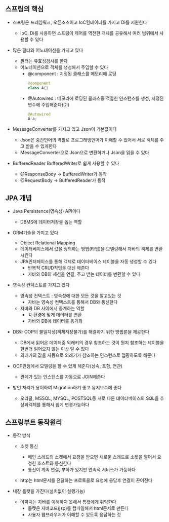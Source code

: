 ## 스프링의 핵심
- 스프링은 프레임워크, 오픈소스이고 IoC컨테이너를 가지고 Di를 지원한다
	- IoC, Di를 사용하면 스프링이 제어를 역전한 객체를 공유해서 여러 범위에서 사용할 수 있다
- 많은 필터와 어노테이션을 가지고 있다
	- 필터는 유효성검사를 한다
	- 어노테이션으로 객체를 생성해서 주입할 수 있다
		- @component : 지정된 클래스를 메모리에 로딩
			```java
			@component
			class A{}
			```
		- @Autowired : 메모리에 로딩된 클래스중 적절한 인스턴스를 생성, 지정된 변수에 주입해준다(DI)
			```java
			@Autowired
			A a;
			```

- MessageConverter를 가지고 있고 Json이 기본값이다
	- Json은 중간언어의 역할로 프로그래밍언어가 이해할 수 있어서 서로 객체를 주고 받을 수 있게한다
	- MessageConverter으로 Json으로 변환하거나 Json을 읽을 수 있다

- BufferedReader BufferedWriter로 쉽게 사용할 수 있다
	- @ResponseBody -> BufferedWriter가 동작
	- @RequestBody -> BufferedReader가 동작

## JPA 개념
- Java Persistence(영속성) API이다
	- DBMS에 데이터저장을 돕는 역할
	
- ORM기술을 가지고 있다
	- Object Relational Mapping
	- 데이터베이스에서 값을 정의하는 방법(타입)을 모델링해서 자바의 객체를 변환시킨다
	- JPA인터페이스를 통해 객체로 데이터베이스 테이블을 자동 생성할 수 있다
		- 반복적 CRUD작업을 대신 해준다
		- 자바와 DB의 세션을 연결, 주고 받는 데이터를 변환할 수 있다
	
- 영속성 컨텍스트를 가지고 있다
	- 영속성 컨텍스트 : 영속성에 대한 모든 것을 알고있는 것
		- 자바는 영속성 컨텍스트를 통해서 DB와 통신한다
	- 자바와 DB 사이에서 중계하는 역할
		- 각 환경에 맞게 데이터를 변환
		- 자바와 DB에 데이터를 동기화

- DB와 OOP의 불일치성(객체저장불가)를 해결하기 위한 방법론을 제공한다
	- DB에서 읽어온 데이터중 외래키의 경우 참조하는 것이 뭔지 참조하는 테이블을 한번더 읽어오지 않는 이상 알 수 없다
	- 외래키의 값을 자동으로 외래키가 참조하는 인스턴스로 맵핑하도록 해준다

- OOP관점에서 모델링을 할 수 있게 해준다(상속, 포함, 연관)
	- 관계가 있는 인스턴스를 자동으로 JOIN해준다

- 방언 처리가 용이하여 Migration하기 좋고 유지보수에 좋다
	- 오라클, MSSQL, MYSQL, POSTSQL등 서로 다른 데이터베이스의 SQL을 추상화객체를 통해서 쉽게 변경가능하다


## 스프링부트 동작원리
- 동작 방식
	- 소켓 통신
		- 메인 스레드의 소켓에서 요청을 받으면 새로운 스레드로 소켓을 열어서 요청한 호스트와 통신한다
		- 통신이 계속 연결, 부하가 있지만 연속적 서비스가 가능하다

	- http는 html문서를 전달하는 프로토콜로 요청에 응답후 연결이 끈어진다

- 내장 톰캣을 가진다(설치없이 실행가능)
	- 아파치는 자바를 이해하지 못해서 톰캣에게 위임한다
		- 톰캣은 자바코드(jsp)를 컴파일해서 html문서로 만든다
		- 사용자 웹브라우저가 이해할 수 있도록 응답하는 것
		
